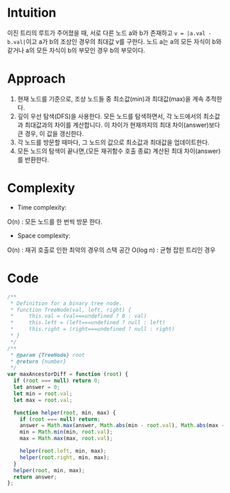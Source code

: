# Intuition

이진 트리의 루트가 주어졌을 때, 서로 다른 노드 a와 b가 존재하고 `v = |a.val - b.val|`이고 a가 b의 조상인 경우의 최대값 v를 구한다.
노드 a는 a의 모든 자식이 b와 같거나 a의 모든 자식이 b의 부모인 경우 b의 부모이다.

# Approach

1. 현재 노드를 기준으로, 조상 노드들 중 최소값(min)과 최대값(max)을 계속 추적한다.
2. 깊이 우선 탐색(DFS)을 사용한다. 모든 노드를 탐색하면서, 각 노드에서의 최소값과 최대값과의 차이를 계산합니다. 이 차이가 현재까지의 최대 차이(answer)보다 큰 경우, 이 값을 갱신한다.
3. 각 노드를 방문할 때마다, 그 노드의 값으로 최소값과 최대값을 업데이트한다.
4. 모든 노드의 탐색이 끝나면,(모든 재귀함수 호출 종료) 계산된 최대 차이(answer)를 반환한다.

# Complexity

- Time complexity:

O(n) : 모든 노드를 한 번씩 방문 한다.

- Space complexity:

O(n) : 재귀 호출로 인한 최악의 경우의 스택 공간
O(log n) : 균형 잡힌 트리인 경우

# Code

```js
/**
 * Definition for a binary tree node.
 * function TreeNode(val, left, right) {
 *     this.val = (val===undefined ? 0 : val)
 *     this.left = (left===undefined ? null : left)
 *     this.right = (right===undefined ? null : right)
 * }
 */
/**
 * @param {TreeNode} root
 * @return {number}
 */
var maxAncestorDiff = function (root) {
  if (root === null) return 0;
  let answer = 0;
  let min = root.val;
  let max = root.val;

  function helper(root, min, max) {
    if (root === null) return;
    answer = Math.max(answer, Math.abs(min - root.val), Math.abs(max - root.val));
    min = Math.min(min, root.val);
    max = Math.max(max, root.val);

    helper(root.left, min, max);
    helper(root.right, min, max);
  }
  helper(root, min, max);
  return answer;
};
```
